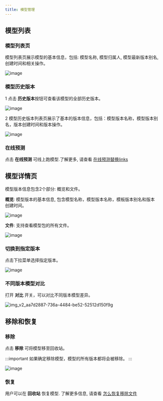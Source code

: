 ```yaml
---
title: 模型管理
---
```


## 模型列表

### 模型列表页

模型列表页展示模型的基本信息，包括: 模型名称, 模型归属人, 模型最新版本别名,创建时间和相关操作。

![image](https://user-images.githubusercontent.com/101299635/236391430-9dd8c92a-8386-4ec6-af39-e946f3f656a3.png)

### 模型历史版本

1 点击 **历史版本**按钮可查看该模型的全部历史版本。

![image](https://user-images.githubusercontent.com/101299635/236391862-ef6b8905-e9e5-4781-b92c-43e276e7bf84.png)

2 模型历史版本列表页展示了基本的版本信息，包括：模型版本名称，模型版本别名，版本创建时间和版本操作。

![image](https://user-images.githubusercontent.com/101299635/236392797-b2582a8e-e1dc-46a1-8e63-5f263f9bac6d.png)

### 在线预测

点击 **在线预测** 可线上跑模型.了解更多, 请查看 [在线预测替换links](http://10.131.1.41/projects/1/online_eval/7/10)

## 模型详情页

模型版本信息包含2个部分: 概览和文件。

**概览**: 模型版本的基本信息, 包含模型名称，模型版本名称，模板版本别名和版本创建时间。 

![image](https://user-images.githubusercontent.com/101299635/234795667-e2331a52-351d-4dcd-a5ad-631596cd2ea9.png)

**文件**: 支持查看模型包的所有文件。

![image](https://user-images.githubusercontent.com/101299635/236403116-6b58e00e-7758-4f65-aa6b-ef27955d0a92.png)

### 切换到指定版本

点击下拉菜单选择指定版本。

![image](https://user-images.githubusercontent.com/101299635/236405873-658fd8a6-2b3d-4c7a-922a-06af3eb74df8.png)

### 不同版本模型对比

打开 **对比** 开关，可以对比不同版本模型差异。

![img_v2_aa7d2887-736a-4484-be52-52512d150f9g](https://user-images.githubusercontent.com/101299635/236408520-6f165c5a-dd68-477b-a137-a005696c2d27.jpg)

## 移除和恢复

### 移除

点击 **移除** 可将模型移至回收站。

:::important
如果确定移除模型，模型的所有版本都将会被移除。
:::

![image](https://user-images.githubusercontent.com/101299635/236410583-5fccda2b-4bee-4aed-8a33-1599c3fcf8a4.png)

### 恢复

用户可以在 **回收站** 恢复模型. 了解更多信息, 请查看 [怎么恢复移除文件](https://github.com/lijing-susan/starwhale/blob/lijing-docs/docs/i18n/zh/docusaurus-plugin-content-docs/current/instances/server/trash/trash.md)
